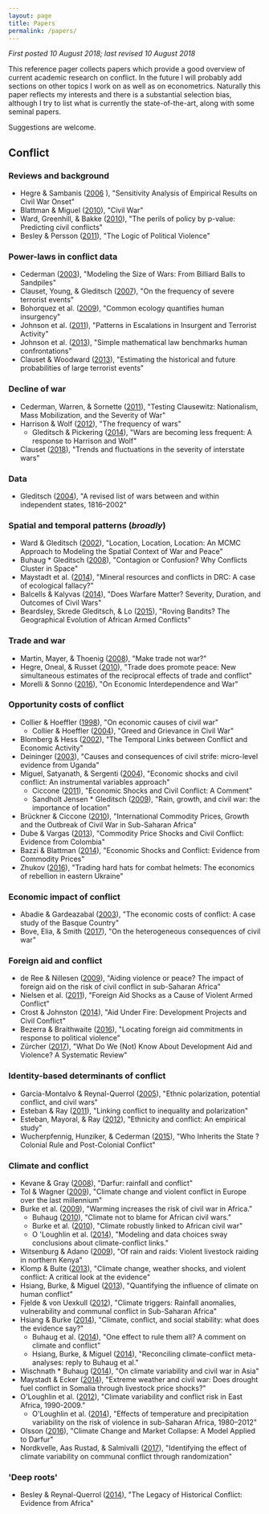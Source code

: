 ```yaml
---
layout: page
title: Papers
permalink: /papers/
---
```


*First posted 10 August 2018; last revised 10 August 2018*<br>

This reference pager collects papers which provide a good overview of current academic research on conflict. In the future I will probably add sections on other topics I work on as well as on econometrics. Naturally this paper reflects my interests and there is a substantial selection bias, although I try to list what is currently the state-of-the-art, along with some seminal papers.<br>

Suggestions are welcome. 

## Conflict

### Reviews and background
* Hegre & Sambanis ([2006](https://www.jstor.org/stable/pdf/27638504.pdf) ), "Sensitivity Analysis of Empirical Results on Civil War Onset"
* Blattman & Miguel ([2010](https://www.jstor.org/stable/pdf/40651577.pdf)), "Civil War"
* Ward, Greenhill, & Bakke ([2010](http://journals.sagepub.com/doi/pdf/10.1177/0022343309356491)), "The perils of policy by p-value: Predicting civil conflicts"
* Besley & Persson ([2011](https://www.jstor.org/stable/pdf/23015704.pdf)), "The Logic of Political Violence"

### Power-laws in conflict data
* Cederman ([2003](https://www.jstor.org/stable/pdf/3118226.pdf)), "Modeling the Size of Wars: From Billiard Balls to Sandpiles"
* Clauset, Young, & Gleditsch ([2007](https://www.jstor.org/stable/pdf/27638538.pdf)), "On the frequency of severe terrorist events"
* Bohorquez et al. ([2009](http://www.uvm.edu/~pdodds/research/papers/others/2009/bohorquez2009a.pdf)), "Common ecology quantifies human insurgency"
* Johnson et al. ([2011](http://science.sciencemag.org/content/sci/333/6038/81.full.pdf)), "Patterns in Escalations in Insurgent and Terrorist Activity"
* Johnson et al. ([2013](https://www.nature.com/articles/srep03463)), "Simple mathematical law benchmarks human confrontations"
* Clauset & Woodward ([2013](https://projecteuclid.org/download/pdfview_1/euclid.aoas/1387823295)), "Estimating the historical and future probabilities of large terrorist events"

### Decline of war
* Cederman, Warren, & Sornette ([2011](https://www.jstor.org/stable/pdf/23016228.pdf)), "Testing Clausewitz: Nationalism, Mass Mobilization, and the Severity of War"
* Harrison & Wolf ([2012](https://www.jstor.org/stable/pdf/23271562.pdf)), "The frequency of wars"
    * Gleditsch & Pickering ([2014](https://bura.brunel.ac.uk/bitstream/2438/11601/2/Fulltext.pdf)), "Wars are becoming less frequent: A response to Harrison and Wolf"
* Clauset ([2018](http://advances.sciencemag.org/content/advances/4/2/eaao3580.full.pdf)), "Trends and fluctuations in the severity of interstate wars"

### Data
* Gleditsch ([2004](https://www.tandfonline.com/doi/pdf/10.1080/03050620490492150)), "A revised list of wars between and within independent states, 1816–2002"

### Spatial and temporal patterns (*broadly*)
* Ward & Gleditsch ([2002](https://www.jstor.org/stable/pdf/25791686.pdf)), "Location, Location, Location: An MCMC Approach to Modeling the Spatial Context of War and Peace"
* Buhaug * Gleditsch ([2008](https://www.jstor.org/stable/pdf/29734233.pdf)), "Contagion or Confusion? Why Conflicts Cluster in Space"
* Maystadt et al. ([2014](https://researchportal.port.ac.uk/portal/files/673252/SEKERIS_2014_cright_OEP_Mineral_Resources_and_Conflict_in_DRC.pdf)), "Mineral resources and conflicts in DRC: A case of ecological fallacy?"
* Balcells & Kalyvas ([2014](https://www.jstor.org/stable/pdf/24546209.pdf)), "Does Warfare Matter? Severity, Duration, and Outcomes of Civil Wars"
* Beardsley, Skrede Gleditsch, & Lo ([2015](http://repository.essex.ac.uk/13723/1/BGL_ISQ.pdf)), "Roving Bandits? The Geographical Evolution of African Armed Conflicts"

### Trade and war
* Martin, Mayer, & Thoenig ([2008](https://www.jstor.org/stable/pdf/20185058.pdf)), "Make trade not war?"
* Hegre, Oneal, & Russet ([2010](https://www.jstor.org/stable/pdf/20798962.pdf)), "Trade does promote peace: New simultaneous estimates of the reciprocal effects of trade and conflict"
* Morelli & Sonno ([2016](http://www.tommasosonno.com/docs/JEL_2017_MorelliSonno.pdf)), "On Economic Interdependence and War"

### Opportunity costs of conflict
* Collier & Hoeffler ([1998](https://www.jstor.org/stable/pdf/3488799.pdf)), "On economic causes of civil war"
    * Collier & Hoeffler ([2004](https://www.jstor.org/stable/pdf/3488799.pdf)), "Greed and Grievance in Civil War"
* Blomberg & Hess ([2002](https://www.jstor.org/stable/pdf/3176240.pdf)), "The Temporal Links between Conflict and Economic Activity"
* Deininger ([2003](http://core.ac.uk/download/pdf/6243287.pdf)), "Causes and consequences of civil strife: micro-level evidence from Uganda"
* Miguel, Satyanath, & Sergenti ([2004](http://www.nber.org/ens/feldstein/Papers/_Paper__Economic_Shocks_and_Civil_Conflict.pdf)), "Economic shocks and civil conflict: An instrumental variables approach"
    * Ciccone ([2011](https://www.jstor.org/stable/pdf/41288656.pdf)), "Economic Shocks and Civil Conflict: A Comment"
    * Sandholt Jensen * Gleditsch ([2009](https://www.tandfonline.com/doi/full/10.1080/10242690902868277)), "Rain, growth, and civil war: the importance of location"
* Brückner & Ciccone ([2010](https://www.jstor.org/stable/pdf/27765785.pdf)), "International Commodity Prices, Growth and the Outbreak of Civil War in Sub-Saharan Africa"
* Dube & Vargas ([2013](https://www.jstor.org/stable/pdf/43551562.pdf)), "Commodity Price Shocks and Civil Conflict: Evidence from Colombia"
* Bazzi & Blattman ([2014](https://www.jstor.org/stable/pdf/43189938.pdf)), "Economic Shocks and Conflict: Evidence from Commodity Prices"
* Zhukov ([2016](https://scholar.harvard.edu/files/zhukov/files/2015_zhukov_jce_inpress.pdf)), "Trading hard hats for combat helmets: The economics of rebellion in eastern Ukraine"

### Economic impact of conflict
* Abadie & Gardeazabal ([2003](https://www.jstor.org/stable/pdf/3132164.pdf)), "The economic costs of conflict: A case study of the Basque Country"
* Bove, Elia, & Smith ([2017](https://academic.oup.com/oep/article-abstract/69/3/550/2907946)), "On the heterogeneous consequences of civil war"

### Foreign aid and conflict
* de Ree & Nillesen ([2009](https://dspace.library.uu.nl/bitstream/handle/1874/309916/06_09.pdf?sequence=1)), "Aiding violence or peace? The impact of foreign aid on the risk of civil conflict in sub-Saharan Africa"
* Nielsen et al. ([2011](https://www.jstor.org/stable/pdf/23025047.pdf)), "Foreign Aid Shocks as a Cause of Violent Armed Conflict"
* Crost & Johnston ([2014](https://www.jstor.org/stable/pdf/42920868.pdf)), "Aid Under Fire: Development Projects and Civil Conflict"
* Bezerra & Braithwaite ([2016](https://idp.springer.com/authorize/casa?redirect_uri=https://link.springer.com/article/10.1007/s11127-016-0377-9)), "Locating foreign aid commitments in response to political violence"
* Zürcher ([2017](https://www.sciencedirect.com/science/article/pii/S0305750X17301766)), "What Do We (Not) Know About Development Aid and Violence? A Systematic Review"

### Identity-based determinants of conflict
* Garcia-Montalvo & Reynal-Querrol ([2005](https://www.jstor.org/stable/pdf/4132741.pdf)), "Ethnic polarization, potential conflict, and civil wars"
* Esteban & Ray ([2011](https://www.jstor.org/stable/pdf/23045901.pdf)), "Linking conflict to inequality and polarization"
* Esteban, Mayoral, & Ray ([2012](https://www.jstor.org/stable/pdf/23245457.pdf)), "Ethnicity and conflict: An empirical study"
* Wucherpfennig, Hunziker, & Cederman ([2015](https://www.jstor.org/stable/pdf/24877461.pdf)), "Who Inherits the State ? Colonial Rule and Post-Colonial Conflict"

### Climate and conflict
* Kevane & Gray ([2008](https://scholarcommons.scu.edu/cgi/viewcontent.cgi?article=1035&context=econ)), "Darfur: rainfall and conflict"
* Tol & Wagner ([2009](https://link.springer.com/content/pdf/10.1007/s10584-009-9659-2.pdf)), "Climate change and violent conflict in Europe over the last millennium"
* Burke et al. ([2009](http://www.pnas.org/content/pnas/106/49/20670.full.pdf?sid=)), "Warming increases the risk of civil war in Africa."
    * Buhaug ([2010](http://www.pnas.org/content/pnas/107/38/16477.full.pdf)), "Climate not to blame for African civil wars."
    * Burke et al. ([2010](http://www.pnas.org/content/107/51/E185.full)), "Climate robustly linked to African civil war"
    * O 'Loughlin et al. ([2014](http://www.pnas.org/content/pnas/111/6/2054.full.pdf)), "Modeling and data choices sway conclusions about climate-conflict links."
* Witsenburg & Adano ([2009](https://www.tandfonline.com/doi/abs/10.1080/13698240903403915)), "Of rain and raids: Violent livestock raiding in northern Kenya"
* Klomp & Bulte ([2013](https://ageconsearch.umn.edu/bitstream/125861/2/climate%20and%20conflict%20final.pdf)), "Climate change, weather shocks, and violent conflict: A critical look at the evidence"
* Hsiang, Burke, & Miguel ([2013](http://science.sciencemag.org/content/sci/341/6151/1235367.full.pdf)), "Quantifying the influence of climate on human conflict"
* Fjelde & von Uexkull ([2012](https://www.sciencedirect.com/science/article/pii/S0962629812001072)), "Climate triggers: Rainfall anomalies, vulnerability and communal conflict in Sub-Saharan Africa"
* Hsiang & Burke ([2014](https://link.springer.com/article/10.1007/s10584-013-0868-3)), "Climate, conflict, and social stability: what does the evidence say?"
    * Buhaug et al. ([2014](https://link.springer.com/article/10.1007/s10584-014-1266-1)), "One effect to rule them all? A comment on climate and conflict"
    * Hsiang, Burke, & Miguel ([2014](https://idp.springer.com/authorize/casa?redirect_uri=https://link.springer.com/article/10.1007/s10584-014-1276-z)), "Reconciling climate-conflict meta-analyses: reply to Buhaug et al."
* Wischnath * Buhaug ([2014](https://link.springer.com/article/10.1007/s10584-013-1004-0)), "On climate variability and civil war in Asia"
* Maystadt & Ecker ([2014](https://academic.oup.com/ajae/article/96/4/1157/2737500)), "Extreme weather and civil war: Does drought fuel conflict in Somalia through livestock price shocks?"
* O'Loughlin et al. ([2012](http://www.pnas.org/content/pnas/early/2012/10/17/1205130109.full.pdf)), "Climate variability and conflict risk in East Africa, 1990-2009."
    * O'Loughlin et al. ([2014](http://www.pnas.org/content/early/2014/11/05/1411899111.long)), "Effects of temperature and precipitation variability on the risk of violence in sub-Saharan Africa, 1980–2012"
* Olsson ([2016](https://www.mdpi.com/2073-4336/7/1/9htm)), "Climate Change and Market Collapse: A Model Applied to Darfur"
* Nordkvelle, Aas Rustad, & Salmivalli ([2017](https://link.springer.com/article/10.1007/s10584-017-1914-3)), "Identifying the effect of climate variability on communal conflict through randomization"

### 'Deep roots'
* Besley & Reynal-Querrol ([2014](https://www.jstor.org/stable/pdf/43654375.pdf)), "The Legacy of Historical Conflict: Evidence from Africa"
